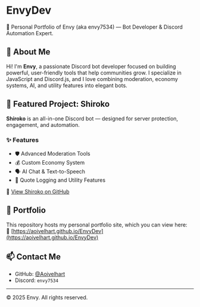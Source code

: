 # EnvyDev

🧠 Personal Portfolio of Envy (aka envy7534) — Bot Developer & Discord Automation Expert.

## 🔧 About Me

Hi! I'm **Envy**, a passionate Discord bot developer focused on building powerful, user-friendly tools that help communities grow. I specialize in JavaScript and Discord.js, and I love combining moderation, economy systems, AI, and utility features into elegant bots.

## 🚀 Featured Project: Shiroko

**Shiroko** is an all-in-one Discord bot — designed for server protection, engagement, and automation.

### ✨ Features

- 🛡️ Advanced Moderation Tools  
- 💰 Custom Economy System  
- 🗣️ AI Chat & Text-to-Speech  
- 📜 Quote Logging and Utility Features  

🔗 [View Shiroko on GitHub](https://github.com/Aoivelhart)

## 🖤 Portfolio

This repository hosts my personal portfolio site, which you can view here:  
🔗 [https://aoivelhart.github.io/EnvyDev](https://aoivelhart.github.io/EnvyDev)

## 📫 Contact Me

- GitHub: [@Aoivelhart](https://github.com/Aoivelhart)
- Discord: `envy7534`

---

© 2025 Envy. All rights reserved.
